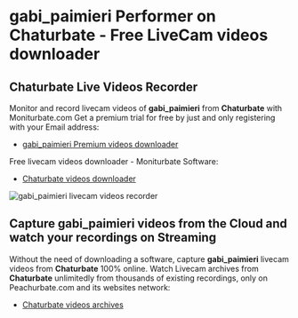 # gabi_paimieri Performer on Chaturbate - Free LiveCam videos downloader

## Chaturbate Live Videos Recorder

Monitor and record livecam videos of **gabi_paimieri** from **Chaturbate** with Moniturbate.com
Get a premium trial for free by just and only registering with your Email address:
* [gabi_paimieri Premium videos downloader](https://moniturbate.com/request-demo-licence-key.html)

Free livecam videos downloader - Moniturbate Software:
* [Chaturbate videos downloader](https://moniturbate.com/moniturbate-download-software.html)

![gabi_paimieri livecam videos recorder](https://peachurnet.com/templates/moniturbate-software.png)


## Capture gabi_paimieri videos from the Cloud and watch your recordings on Streaming

Without the need of downloading a software, capture **gabi_paimieri** livecam videos from **Chaturbate** 100% online.
Watch Livecam archives from **Chaturbate** unlimitedly from thousands of existing recordings, only on Peachurbate.com and its websites network:
* [Chaturbate videos archives](https://peachurnet.com/)